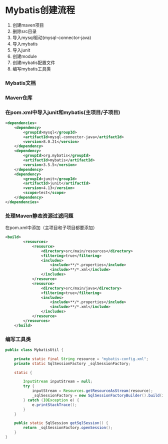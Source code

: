# Mybatis创建流程

1. 创建maven项目
2. 删除src目录
3. 导入mysql驱动(mysql-connector-java)
4. 导入mybatis
5. 导入junit
6. 创建module
7. 创建mybatis配置文件
8. 编写mybatis工具类



### Mybatis文档

[https://mybatis.org/mybatis-3/zh/getting-started.html]: Mybatis文档

### Maven仓库

[https://mvnrepository.com]: maven仓库



### 在pom.xml中导入junit和mybatis(主项目/子项目)

```xml
<dependencies>
    <dependency>
        <groupId>mysql</groupId>
        <artifactId>mysql-connector-java</artifactId>
        <version>8.0.21</version>
    </dependency>
    <dependency>
        <groupId>org.mybatis</groupId>
        <artifactId>mybatis</artifactId>
        <version>3.5.5</version>
    </dependency>
    <dependency>
        <groupId>junit</groupId>
        <artifactId>junit</artifactId>
        <version>4.13</version>
        <scope>test</scope>
    </dependency>
</dependencies>
```

### 处理Maven静态资源过滤问题

在pom.xml中添加（主项目和子项目都要添加）

```xml
<build>
        <resources>
            <resource>
                <directory>src/main/resources</directory>
                <filtering>true</filtering>
                <includes>
                    <include>**/*.properties</include>
                    <include>**/*.xml</include>
                </includes>
            </resource>
            <resource>
                <directory>src/main/java</directory>
                <filtering>true</filtering>
                <includes>
                    <include>**/*.properties</include>
                    <include>**/*.xml</include>
                </includes>
            </resource>
        </resources>
    </build>
```

### 编写工具类

```java
public class MybatisUtil {

    private static final String resource = "mybatis-config.xml";
    private static SqlSessionFactory _sqlSessionFactory;

    static {

        InputStream inputStream = null;
        try {
            inputStream = Resources.getResourceAsStream(resource);
            _sqlSessionFactory = new SqlSessionFactoryBuilder().build(inputStream);
        } catch (IOException e) {
            e.printStackTrace();
        }
    }

    public static SqlSession getSqlSession() {
        return _sqlSessionFactory.openSession();
    }
}
```

